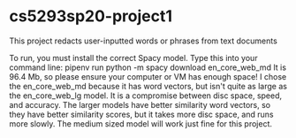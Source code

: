 # cs5293sp20-project1
This project redacts user-inputted words or phrases from text documents

To run, you must install the correct Spacy model. Type this into your command line:
pipenv run python -m spacy download en_core_web_md 
It is 96.4 Mb, so please ensure your computer or VM has enough space!
I chose the en_core_web_md because it has word vectors, but isn't quite as large as the en_core_web_lg model. It is a compromise between disc space, speed, and accuracy. The larger models have better similarity word vectors, so they have better similarity scores, but it takes more disc space, and runs more slowly. The medium sized model will work just fine for this project.
